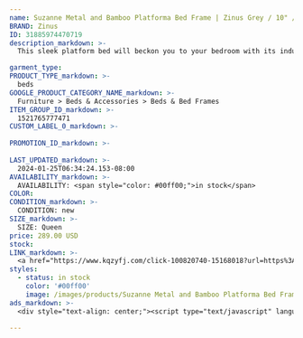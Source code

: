 ```yaml
---
name: Suzanne Metal and Bamboo Platforma Bed Frame | Zinus Grey / 10" / Queen
BRAND: Zinus
ID: 31885974470719
description_markdown: >-
  This sleek platform bed will beckon you to your bedroom with its industrial design. It’s accented with elegantly finished bamboo and backed by durable steel, so it’s as sturdy as it is stylish. This GOOD DESIGN™ Award Winner is also one of our bestsellers, earning praise for its durable structure and all-in-one-box packaging.

garment_type:
PRODUCT_TYPE_markdown: >-
  beds
GOOGLE_PRODUCT_CATEGORY_NAME_markdown: >-
  Furniture > Beds & Accessories > Beds & Bed Frames
ITEM_GROUP_ID_markdown: >-
  1521765777471
CUSTOM_LABEL_0_markdown: >-
  
PROMOTION_ID_markdown: >-
  
LAST_UPDATED_markdown: >-
  2024-01-25T06:34:24.153-08:00
AVAILABILITY_markdown: >-
  AVAILABILITY: <span style="color: #00ff00;">in stock</span>
COLOR:
CONDITION_markdown: >-
  CONDITION: new
SIZE_markdown: >-
  SIZE: Queen
price: 289.00 USD
stock: 
LINK_markdown: >-
  <a href="https://www.kqzyfj.com/click-100820740-15168018?url=https%3A%2F%2Fwww.zinus.com%2Fproducts%2Fsuzanne-platforma-bed-frame%3Fvariant%3D31885974470719" target="_blank" style="display: inline-block; padding: 10px 20px; font-size: 16px; text-align: center; text-decoration: none; cursor: pointer; border: 1px solid #3498db; color: #3498db; background-color: #fff; border-radius: 5px; transition: background-color 0.3s;">Go to Product</a>
styles:
  - status: in stock
    color: '#00ff00'
    image: /images/products/Suzanne Metal and Bamboo Platforma Bed Frame _ Zinus Grey _ 10_ _ Queen/1521765777471_25_10_inch_Suzanne_metal_and_wood_Platform_Bed_frame.jpg
ads_markdown: >-
  <div style="text-align: center;"><script type="text/javascript" language="javascript" src="https://www.kqzyfj.com/placeholder-52269580?target=_top&mouseover=N"></script></div>

---
```

